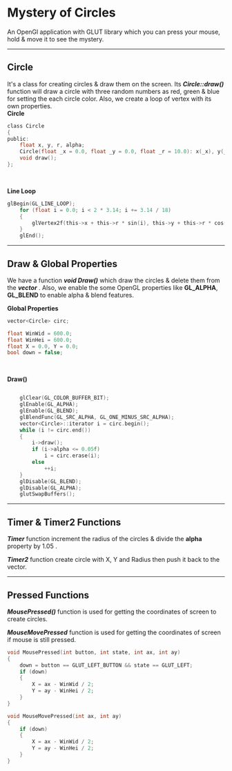 # Mystery of Circles

An OpenGl application with GLUT library which you can press your mouse, hold & move it to see the mystery.

***

## Circle

It's a class for creating circles & draw them on the screen.
Its ***Circle::draw()*** function will draw a circle with three random numbers as red, green & blue for setting the each circle color.
Also, we create a loop of vertex with its own properties.
<br>
**Circle**
```C
class Circle
{
public:
	float x, y, r, alpha;
	Circle(float _x = 0.0, float _y = 0.0, float _r = 10.0): x(_x), y(_y), r(_r), alpha(1.0) {};
	void draw();
};

```
<br>

**Line Loop** 
```c
glBegin(GL_LINE_LOOP);
	for (float i = 0.0; i < 2 * 3.14; i += 3.14 / 18)
	{
		glVertex2f(this->x + this->r * sin(i), this->y + this->r * cos(i));
	}
	glEnd();
```

***

## Draw & Global Properties

We have a function ***void Draw()*** which draw the circles & delete them from the ***vector*** . Also, we enable the some OpenGL properties like **GL_ALPHA**, **GL_BLEND** to enable alpha & blend features.
<br>

**Global Properties**
```c
vector<Circle> circ;

float WinWid = 600.0;
float WinHei = 600.0;
float X = 0.0, Y = 0.0;
bool down = false;
```
<br>

**Draw()**
```c

	glClear(GL_COLOR_BUFFER_BIT);
	glEnable(GL_ALPHA);
	glEnable(GL_BLEND);
	glBlendFunc(GL_SRC_ALPHA, GL_ONE_MINUS_SRC_ALPHA);
	vector<Circle>::iterator i = circ.begin();
	while (i != circ.end())
	{
		i->draw();
		if (i->alpha <= 0.05f)
			i = circ.erase(i);
		else
			++i;
	}
	glDisable(GL_BLEND);
	glDisable(GL_ALPHA);
	glutSwapBuffers();
```
***

## Timer & Timer2 Functions
***Timer***  function increment the radius of the circles & divide the **alpha** property by 1.05 .

***Timer2*** function create circle with X, Y and Radius then push it back to the vector.

***

## Pressed Functions
***MousePressed()*** function is used for getting the coordinates of screen to create circles.

***MouseMovePressed*** function is used for getting the coordinates of screen if mouse is still pressed.

```c
void MousePressed(int button, int state, int ax, int ay)
{
	down = button == GLUT_LEFT_BUTTON && state == GLUT_LEFT;
	if (down)
	{
		X = ax - WinWid / 2;
		Y = ay - WinHei / 2;
	}
}

void MouseMovePressed(int ax, int ay)
{
	if (down)
	{
		X = ax - WinWid / 2;
		Y = ay - WinHei / 2;
	}
}
```
